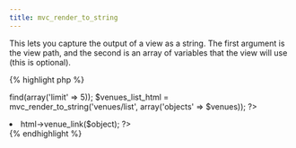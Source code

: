 ```yaml
---
title: mvc_render_to_string
---
```

This lets you capture the output of a view as a string.  The first argument is the view path, and the second is an array of variables that the view will use (this is optional).

{% highlight php %}
<?php
// Somewhere in the theme:
?>
<?php
$venue_model = mvc_model('Venue');
$venues = $venue_model->find(array('limit' => 5));
$venues_list_html = mvc_render_to_string('venues/list', array('objects' => $venues));
?>
<ul class="venues-list"><?php echo $venues_list_html; ?></ul>

<?php
// In app/views/venues/list.php:
?>
<?php foreach($objects as $object): ?>
  <li><?php echo $this->html->venue_link($object); ?></li>
<?php endforeach; ?>
{% endhighlight %}